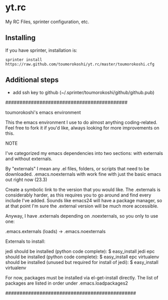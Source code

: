 yt.rc
=====

My RC Files, sprinter configuration, etc.

Installing
----------

If you have sprinter, installation is:

    sprinter install https://raw.github.com/toumorokoshi/yt.rc/master/toumorokoshi.cfg

Additional steps
----------------
* add ssh key to github (~/.sprinter/toumorokoshi/github/github.pub)

###########################################

toumorokoshi's emacs environment 

This the emacs environment I use to do almost anything coding-related. Feel free to fork it if you'd like,
always looking for more improvements on this.

NOTE

I've categorized my emacs dependencies into two sections: with externals and without externals.

By "externals" I mean any .el files, folders, or scripts that need to be downloaded. .emacs.noexternals with 
work fine with just the basic emacs out right now (23.3)

Create a symbolic link to the version that you would like. The .externals is considerably harder,
as this requires you to go around and find every include I've added. Sounds like emacs24 will have a 
package manager, so at that point I'm sure the .external version will be much more accessible.

Anyway, I have .externals depending on .noexternals, so you only to use one:

.emacs.externals (loads) -> .emacs.noexternals

Externals to install:

jedi should be installed (python code complete):
$ easy_install jedi
epc should be installed (python code complete):
$ easy_install epc
virtualenv should be installed (unused but required for install of jedi):
$ easy_install virtualenv

For now, packages must be installed via el-get-install directly. The list of packages are listed in order under .emacs.loadpackages2


##############################################
